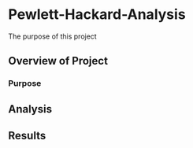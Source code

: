 # Pewlett-Hackard-Analysis
The purpose of this project 

## Overview of Project

### Purpose

## Analysis

## Results
